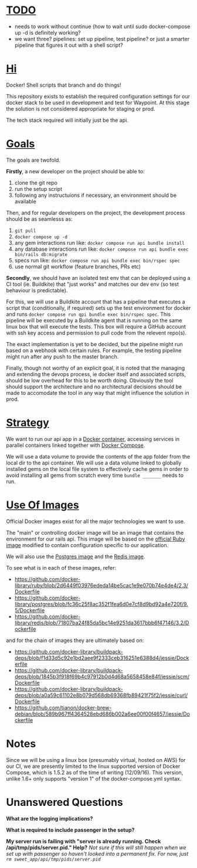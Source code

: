 # [TODO](#todo)
- needs to work without continue (how to wait until sudo docker-compose up -d is definitely working?
- we want three? pipelines: set up pipeline, test pipeline? or just a smarter pipeline that figures it out with a
  shell script?

# [Hi](#hi)

Docker! Shell scripts that branch and do things!

This repository exists to establish the required configuration settings for our docker stack to be used in development
and test for Waypoint. At this stage the solution is not considered appropriate for staging or prod.

The tech stack required will initially just be the api.

# [Goals](#goals)

The goals are twofold.

**Firstly**, a new developer on the project should be able to:

1. clone the git repo
1. run the setup script
1. following any instructuions if necessary, an environment should be available

Then, and for regular developers on the project, the development process should be as seamlesss as:

1. `git pull`
1. `docker compose up -d`
1. any gem interactions run like: `docker compose run api bundle install`
1. any database interactions run like: `docker compose run api bundle exec bin/rails db:migrate`
1. specs run like: `docker compose run api bundle exec bin/rspec spec`
1. use normal git workflow (feature branches, PRs etc)

**Secondly**, we should have an isolated test env that can be deployed using a CI tool (ie. Buildkite) that "just works"
and matches our dev env (so test behaviour is predictable).

For this, we will use a Buildkite account that has a pipeline that executes a script that (conditionally, if required)
sets up the test environment for docker and runs `docker compose run qpi bundle exec bin/rspec spec`. This pipeline
will be executed by a Buildkite agent that is running on the same linux box that will execute the tests. This box will
require a GitHub account with ssh key access and permission to pull code from the relevent repo(s).

The exact implementation is yet to be decided, but the pipeline might run based on a webhook with certain rules. For
example, the testing pipeline might run after any push to the master branch.

Finally, though not worthy of an explicit goal, it is noted that the managing and extending the devops process, ie
docker itself and associated scripts, should be low overhead for this to be worth doing. Obviously the tool should
support the architecture and no architectural decisions should be made to accomodate the tool in any way that might
influence the solution in prod.

# [Strategy](#strategy)

We want to run our api app in a [Docker container](https://docs.docker.com/engine/understanding-docker/), accessing
services in parallel containers linked together with [Docker Compose](https://docs.docker.com/compose/).

We will use a data volume to provide the contents of the app folder from the local dir to the api container. We will
use a data volume linked to globally installed gems on the local file system to effectively cache gems in order to
avoid installing all gems from scratch every time `bundle _______` needs to run.

# [Use Of Images](#use-of-images)

Official Docker images exist for all the major technologies we want to use.

The "main" or controlling docker image will be an image that contains the environment for our rails api. This image will
be based on the [official Ruby image](https://hub.docker.com/_/ruby/ "Docker Official Ruby Image") modified to contain
configuration specific to our application.

We will also use the [Postgres image](https://hub.docker.com/_/postgres/ "Docker Official Postgres Images") and
the [Redis image](https://hub.docker.com/_/redis/ "Docker Official Redis Images").

To see what is in each of these images, refer:

- https://github.com/docker-library/ruby/blob/2d6449f03976ededa14be5cac1e9e070b74e4de4/2.3/Dockerfile
- https://github.com/docker-library/postgres/blob/fc36c25f8ac352f1fea6d0e7cf8d9bd92a4e720f/9.5/Dockerfile
- https://github.com/docker-library/redis/blob/71807ba24f85da5bc14e9251da3617bbb6f47146/3.2/Dockerfile

and for the chain of images they are ultimately based on:

- https://github.com/docker-library/buildpack-deps/blob/f1d33d5c92e1bd2aee9f2333ceb316251e6388d4/jessie/Dockerfile
- https://github.com/docker-library/buildpack-deps/blob/1845b3f918f69b4c97912b0d4d68a5658458e84f/jessie/scm/Dockerfile
- https://github.com/docker-library/buildpack-deps/blob/a0a59c61102e8b079d568db69368fb89421f75f2/jessie/curl/Dockerfile
- https://github.com/tianon/docker-brew-debian/blob/589b967ff4364528ebd686b002a6ee00f00f4657/jessie/Dockerfile

# Notes

Since we will be using a linux box (presumably virtual, hosted on AWS) for our CI, we are presently limited to the
linux supported version of Docker Compose, which is 1.5.2 as of the time of writing (12/09/16). This version, unlike 1.6+
only supports "version 1" of the docker-compose.yml syntax.

# Unanswered Questions

**What are the logging implications?**

**What is required to include passenger in the setup?**

**My server run is failing with "server is already running. Check /api/tmp/pids/server.pid." Help?**
*Not sure if this will still happen when we set up with passenger so haven't looked into a permanent fix. For now, just `rm sweet_app/api/tmp/pids/server.pid`*

